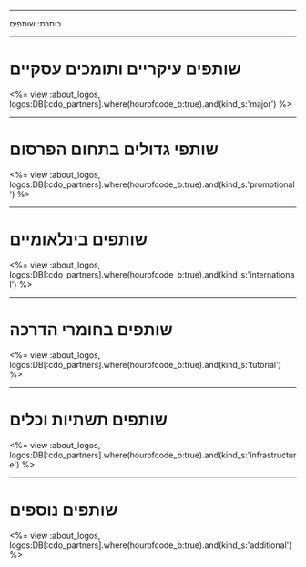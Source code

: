 * * *

כותרת: שותפים

* * *

# שותפים עיקריים ותומכים עסקיים

<%= view :about_logos, logos:DB[:cdo_partners].where(hourofcode_b:true).and(kind_s:'major') %>

* * *

# שותפי גדולים בתחום הפרסום

<%= view :about_logos, logos:DB[:cdo_partners].where(hourofcode_b:true).and(kind_s:'promotional') %>

* * *

# שותפים בינלאומיים

<%= view :about_logos, logos:DB[:cdo_partners].where(hourofcode_b:true).and(kind_s:'international') %>

* * *

# שותפים בחומרי הדרכה

<%= view :about_logos, logos:DB[:cdo_partners].where(hourofcode_b:true).and(kind_s:'tutorial') %>

* * *

# שותפים תשתיות וכלים

<%= view :about_logos, logos:DB[:cdo_partners].where(hourofcode_b:true).and(kind_s:'infrastructure') %>

* * *

# שותפים נוספים

<%= view :about_logos, logos:DB[:cdo_partners].where(hourofcode_b:true).and(kind_s:'additional') %>